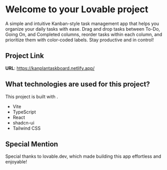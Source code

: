 # Welcome to your Lovable project

A simple and intuitive Kanban-style task management app that helps you organize your daily tasks with ease. Drag and drop tasks between To-Do, Going On, and Completed columns, reorder tasks within each column, and prioritize them with color-coded labels. Stay productive and in control!

## Project Link

**URL**: https://kanplantaskboard.netlify.app/

## What technologies are used for this project?

This project is built with .

- Vite
- TypeScript
- React
- shadcn-ui
- Tailwind CSS

## Special Mention

Special thanks to lovable.dev, which made building this app effortless and enjoyable!

